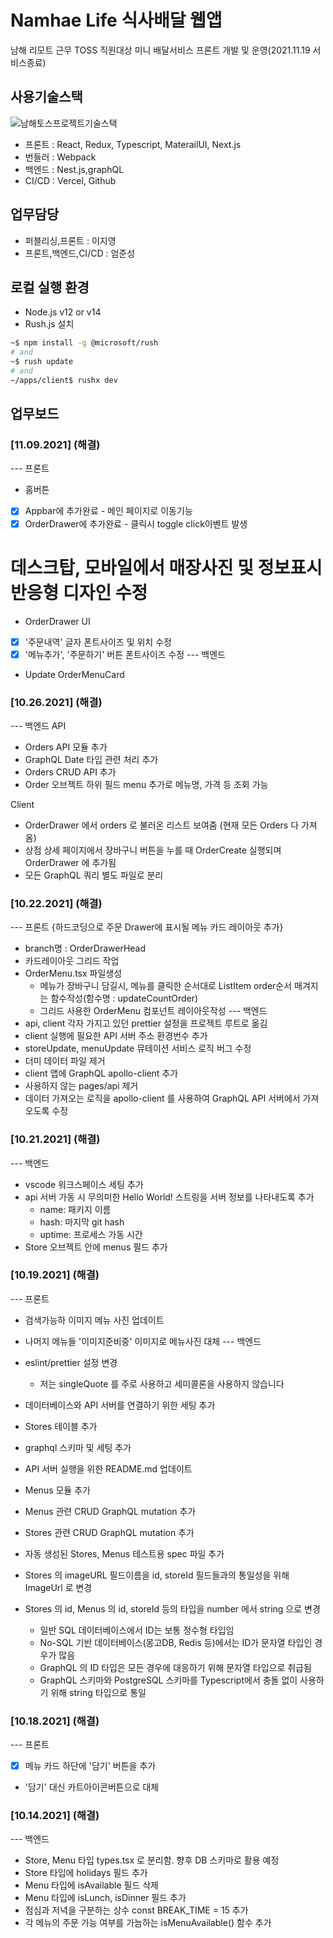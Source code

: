 # Namhae Life 식사배달 웹앱

남해 리모트 근무 TOSS 직원대상 미니 배달서비스 프론트 개발 및 운영(2021.11.19 서비스종료)

## 사용기술스택
![남해토스프로젝트기술스택](https://user-images.githubusercontent.com/55748886/173522181-5446aed3-440b-4f5b-bf21-6ced0ba89885.JPG)
- 프론트 : React, Redux, Typescript, MaterailUI, Next.js
- 번들러 : Webpack 
- 백엔드 : Nest.js,graphQL
- CI/CD : Vercel, Github

## 업무담당
- 퍼블리싱,프론트 : 이지영 
- 프론트,백엔드,CI/CD : 엄준성


## 로컬 실행 환경 
- Node.js v12 or v14
- Rush.js 설치

```bash
~$ npm install -g @microsoft/rush
# and
~$ rush update
# and
~/apps/client$ rushx dev
```

## 업무보드
### [11.09.2021] (해결)
--- 프론트
- 홈버튼
- [x] Appbar에 추가완료 - 메인 페이지로 이동기능
- [x] OrderDrawer에 추가완료 - 클릭시 toggle click이벤트 발생

# 데스크탑, 모바일에서 매장사진 및 정보표시 반응형 디자인 수정

- OrderDrawer UI
- [x]  '주문내역' 글자 폰트사이즈 및 위치 수정
- [x]  '메뉴추가', '주문하기' 버튼 폰트사이즈 수정
--- 백엔드
- Update OrderMenuCard

### [10.26.2021] (해결)
--- 백엔드
API
- Orders API 모듈 추가
- GraphQL Date 타입 관련 처리 추가
- Orders CRUD API 추가
- Order 오브젝트 하위 필드 menu 추가로 메뉴명, 가격 등 조회 가능

Client
- OrderDrawer 에서 orders 로 불러온 리스트 보여줌 (현재 모든 Orders 다 가져옴)
- 상점 상세 페이지에서 장바구니 버튼을 누를 때 OrderCreate 실행되며 OrderDrawer 에 추가됨
- 모든 GraphQL 쿼리 별도 파일로 분리

### [10.22.2021] (해결)
--- 프론트
{하드코딩으로 주문 Drawer에 표시될 메뉴 카드 레이아웃 추가}
 - branch명 : OrderDrawerHead
 - 카드레이아웃 그리드 작업
 - OrderMenu.tsx 파일생성
   - 메뉴가 장바구니 담길시, 메뉴를 클릭한 순서대로 ListItem order순서 매겨지는 함수작성(함수명 : updateCountOrder) 
   - 그리드 사용한 OrderMenu 컴포넌트 레이아웃작성 
--- 백엔드
- api, client 각자 가지고 있던 prettier 설정을 프로젝트 루트로 옮김
- client 실행에 필요한 API 서버 주소 환경번수 추가
- storeUpdate, menuUpdate 뮤테이션 서비스 로직 버그 수정
- 더미 데이터 파일 제거
- client 앱에 GraphQL apollo-client 추가
- 사용하지 않는 pages/api 제거
- 데이터 가져오는 로직을 apollo-client 를 사용하여 GraphQL API 서버에서 가져오도록 수정


### [10.21.2021] (해결)
--- 백엔드
- vscode 워크스페이스 세팅 추가
- api 서버 가동 시 무의미한 Hello World! 스트링을 서버 정보를 나타내도록 추가
	- name: 패키지 이름
	- hash: 마지막 git hash
	- uptime: 프로세스 가동 시간
- Store 오브젝트 안에 menus 필드 추가

### [10.19.2021] (해결)
--- 프론트
- 검색가능하 이미지 메뉴 사진 업데이트
- 나머지 메뉴들 '이미지준비중' 이미지로 메뉴사진 대체
--- 백엔드
- eslint/prettier 설정 변경
	- 저는 singleQuote 를 주로 사용하고 세미콜론을 사용하지 않습니다
- 데이터베이스와 API 서버를 연결하기 위한 세팅 추가
- Stores 테이블 추가
- graphql 스키마 및 세팅 추가
- API 서버 실행을 위한 README.md 업데이트
- Menus 모듈 추가
- Menus 관련 CRUD GraphQL mutation 추가
- Stores 관련 CRUD GraphQL mutation 추가
- 자동 생성된 Stores, Menus 테스트용 spec 파일 추가

- Stores 의 imageURL 필드이름을 id, storeId 필드들과의 통일성을 위해 ImageUrl 로 변경
- Stores 의 id, Menus 의 id, storeId 등의 타입을 number 에서 string 으로 변경
	- 일반 SQL 데이터베이스에서 ID는 보통 정수형 타입임
	- No-SQL 기반 데이터베이스(몽고DB, Redis 등)에서는 ID가 문자열 타입인 경우가 많음
	- GraphQL 의 ID 타입은 모든 경우에 대응하기 위해 문자열 타입으로 취급됨
	- GraphQL 스키마와 PostgreSQL 스키마를 Typescript에서 충돌 없이 사용하기 위해 string 타입으로 통일

### [10.18.2021] (해결)
--- 프론트
- [x] 메뉴 카드 하단에 '담기' 버튼을 추가
- '담기' 대신 카트아이콘버튼으로 대체

### [10.14.2021] (해결)
--- 백엔드
- Store, Menu 타입 types.tsx 로 분리함. 향후 DB 스키마로 활용 예정
- Store 타입에 holidays 필드 추가
- Menu 타입에 isAvailable 필드 삭제
- Menu 타입에 isLunch, isDinner 필드 추가
- 점심과 저녁을 구분하는 상수 const BREAK_TIME = 15 추가
- 각 메뉴의 주문 가능 여부를 가늠하는 isMenuAvailable() 함수 추가


